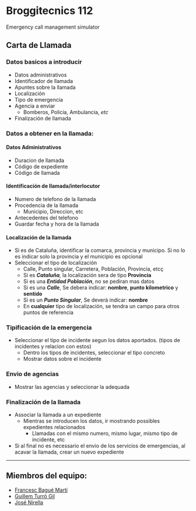  # Broggitecnics 112

Emergency call management simulator

## Carta de Llamada

### Datos basicos a introducir

- Datos administrativos
- Identificador de llamada
- Apuntes sobre la llamada
- Localización
- Tipo de emergencia
- Agencia a enviar 
    - Bomberos, Policia, Ambulancia, *etc*
- Finalización de llamada

### Datos a obtener en la llamada:

#### **Datos Administrativos**
- Duracion de llamada
- Código de expediente
- Código de llamada

#### **Identificación de llamada/interlocutor**
- Numero de telefono de la llamada
- Procedencia de la llamada
    - Municipio, Direccion, etc
- Antecedentes del telefono
- Guardar fecha y hora de la llamada

#### **Localización de la llamada**
- Si es de Cataluña, identificar la comarca, provincia y municipo. Si no lo es indicar solo la provincia y el municipio es opcional
- Seleccionar el tipo de localización
    - Calle, Punto singular, Carretera, Población, Provincia, etcç
    - Si es ***Cataluña***, la localización sera de tipo __Provincia__
    - Si es una ***Entidad Población***, no se pediran mas datos
    - Si es una ***Calle***, Se debera indicar: __nombre__, __punto kilometrico__ y __sentido__
    - Si es un ***Punto Singular***, Se deverà indicar: __nombre__
    - En **cualquier** tipo de localización, se tendra un campo para otros puntos de referencia

### **Tipificación de la emergencia**
- Seleccionar el tipo de incidente segun los datos aportados. (tipos de incidentes y relacion con estos)
    - Dentro los tipos de incidentes, seleccionar el tipo concreto
    - Mostrar datos sobre el incidente

### **Envio de agencias**
- Mostrar las agencias y seleccionar la adequada

### **Finalización de la llamada**
- Associar la llamada a un expediente
    - Mientras se introducen los datos, ir mostrando possibles expedientes relacionados
        - Llamadas con el mismo numero, mismo lugar, mismo tipo de incidente, etc 
- Si al final no es necessario el envio de los servicios de emergencias, al acavar la llamada, crear un nuevo expediente

<hr>

## Miembros del equipo:
- [Francesc Bagué Martí](https://github.com/fbaguem2021)
- [Guillem Turró Gil](https://github.com/gturro)
- [José Nirella](https://github.com/jnirella)
